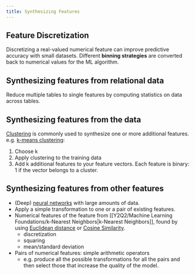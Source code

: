 ```yaml
---
title: Synthesizing Features
---
```


## Feature Discretization
Discretizing a real-valued numerical feature can improve predictive accuracy with small datasets. 
Different **binning strategies** are converted back to numerical values for the ML algorithm.

## Synthesizing features from relational data
Reduce multiple tables to single features by computing statistics on data across tables.

## Synthesizing features from the data
[Clustering](/machine-learning-foundations/clustering) is commonly used to synthesize one or more additional features.
e.g. [k-means clustering](/machine-learning-foundations/k-means-clustering): 
1. Choose k
2. Apply clustering to the training data
3. Add k additional features to your feature vectors. 
Each feature is binary: 1 if the vector belongs to a cluster.

## Synthesizing features from other features
- (Deep) [neural networks](/machine-learning-foundations/neural-networks) with large amounts of data.
- Apply a simple transformation to one or a pair of existing features.
- Numerical features of the feature from [[Y2Q2/Machine Learning Foundations/k-Nearest Neighbors|k-Nearest Neighbors]], found by using [Euclidean distance](/matrices-and-linear-transformations/minkowski-distances) or [Cosine Similarity](/matrices-and-linear-transformations/cosine-similarity).
	- discretization
	- squaring
	- mean/standard deviation
- Pairs of numerical features: simple arithmetic operators
	- e.g. produce all the possible transformations for all the pairs and then select those that increase the quality of the model.